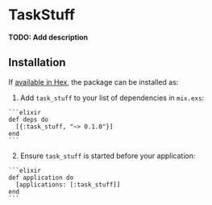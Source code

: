 # TaskStuff

**TODO: Add description**

## Installation

If [available in Hex](https://hex.pm/docs/publish), the package can be installed as:

  1. Add `task_stuff` to your list of dependencies in `mix.exs`:

    ```elixir
    def deps do
      [{:task_stuff, "~> 0.1.0"}]
    end
    ```

  2. Ensure `task_stuff` is started before your application:

    ```elixir
    def application do
      [applications: [:task_stuff]]
    end
    ```

